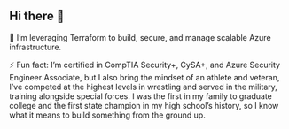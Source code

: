 ## Hi there 👋

🔭 I’m leveraging Terraform to build, secure, and manage scalable Azure infrastructure.

⚡ Fun fact: I’m certified in CompTIA Security+, CySA+, and Azure Security Engineer Associate, but I also bring the mindset of an athlete and veteran, I’ve competed at the highest levels in wrestling and served in the military, training alongside special forces.
I was the first in my family to graduate college and the first state champion in my high school’s history, so I know what it means to build something from the ground up.

<!--
**simeon20/simeon20** is a ✨ _special_ ✨ repository because its `README.md` (this file) appears on your GitHub profile.

Here are some ideas to get you started:

- 🔭 I’m currently working on ...
- 🌱 I’m currently learning ...
- 👯 I’m looking to collaborate on ...
- 🤔 I’m looking for help with ...
- 💬 Ask me about ...
- 📫 How to reach me: ...
- 😄 Pronouns: ...
- ⚡ Fun fact: ...
-->
